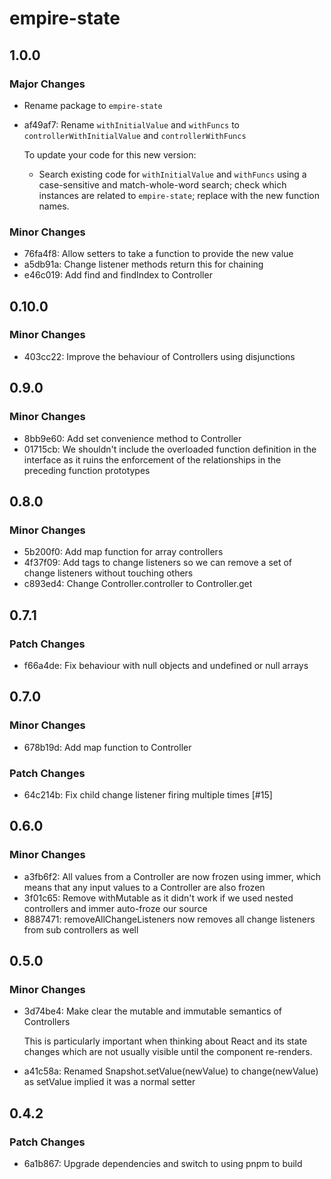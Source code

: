 # empire-state

## 1.0.0

### Major Changes

- Rename package to `empire-state`

- af49af7: Rename `withInitialValue` and `withFuncs` to `controllerWithInitialValue` and `controllerWithFuncs`

  To update your code for this new version:

  - Search existing code for `withInitialValue` and `withFuncs` using a case-sensitive and match-whole-word search; check which instances are related
    to `empire-state`; replace with the new function names.

### Minor Changes

- 76fa4f8: Allow setters to take a function to provide the new value
- a5db91a: Change listener methods return this for chaining
- e46c019: Add find and findIndex to Controller

## 0.10.0

### Minor Changes

- 403cc22: Improve the behaviour of Controllers using disjunctions

## 0.9.0

### Minor Changes

- 8bb9e60: Add set convenience method to Controller
- 01715cb: We shouldn't include the overloaded function definition in the interface as it ruins the enforcement of the relationships in the preceding function prototypes

## 0.8.0

### Minor Changes

- 5b200f0: Add map function for array controllers
- 4f37f09: Add tags to change listeners so we can remove a set of change listeners without touching others
- c893ed4: Change Controller.controller to Controller.get

## 0.7.1

### Patch Changes

- f66a4de: Fix behaviour with null objects and undefined or null arrays

## 0.7.0

### Minor Changes

- 678b19d: Add map function to Controller

### Patch Changes

- 64c214b: Fix child change listener firing multiple times [#15]

## 0.6.0

### Minor Changes

- a3fb6f2: All values from a Controller are now frozen using immer, which means that any input values to a Controller are also frozen
- 3f01c65: Remove withMutable as it didn't work if we used nested controllers and immer auto-froze our source
- 8887471: removeAllChangeListeners now removes all change listeners from sub controllers as well

## 0.5.0

### Minor Changes

- 3d74be4: Make clear the mutable and immutable semantics of Controllers

  This is particularly important when thinking about React and its state changes which
  are not usually visible until the component re-renders.

- a41c58a: Renamed Snapshot.setValue(newValue) to change(newValue) as setValue implied it was a normal setter

## 0.4.2

### Patch Changes

- 6a1b867: Upgrade dependencies and switch to using pnpm to build
